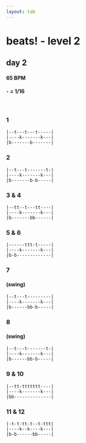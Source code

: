 ```yaml
---
layout: tab
---
```


# beats! - level 2
## day 2 

#### 65 BPM
#### `-` = 1/16

<br/>

### 1
```
|--t---t---t-----|
|----k-------k---|
|b-------b-------|
```

### 2
```
|--t---t-------t-|
|----k-------k---|
|b-------b-b-----|
```

### 3 & 4
```
|--tt--t---tt----|
|----k-------k---|
|b-------bb------|
```

### 5 & 6
```
|------ttt-t-----|
|----k-------k---|
|b-b-------------|
```

### 7
#### (swing)
```
|--t---t---------|
|----k-------k---|
|b------bb-b-----|
```

### 8
#### (swing)
```
|--t---t-------t-|
|----k-------k---|
|b------bb-b-----|
```

### 9 & 10
```
|--tt-ttttttt----|
|----k-------k---|
|bb--------------|
```

### 11 & 12
```
|-t-t-tt-t--t-ttt|
|----k--k----k---|
|b-b------bb-----|
```
